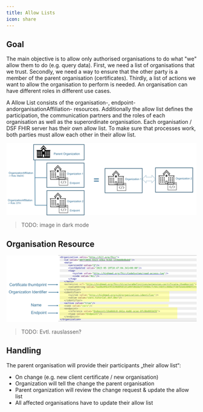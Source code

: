 ```yaml
---
title: Allow Lists
icon: share
---
```


## Goal
The main objective is to allow only authorised organisations to do what "we" allow them to do (e.g. query data).
First, we need a list of organisations that we trust. Secondly, we need a way to ensure that the other party is a member of the parent organisation (certificates). Thirdly, a list of actions we want to allow the organisation to perform is needed. An organisation can have different roles in different use cases. 

A Allow List consists of the organisation-, endpoint- andorganisationAffiliation- resources. Additionally the allow list defines the participation, the communication partners and the roles of each organisation as well as the superordinate organisation. Each organisation / DSF FHIR server has their own allow list. To make sure that processes work, both parties must allow each other in their allow list.

![Architecture](/photos/info/allowList/allowList-architecture.png#light)
> TODO: image in dark mode

## Organisation Resource
![Example of a organisation resource](/photos/info/allowList/org-resource.png)

> TODO: Evtl. rauslassen?

## Handling
The parent organisation will provide their participants „their allow list“:
- On change (e.g. new client certificate / new organisation)
- Organization will tell the change the parent organisation
- Parent organization will review the change request & update the allow list
- All affected organisations have to update their allow list
